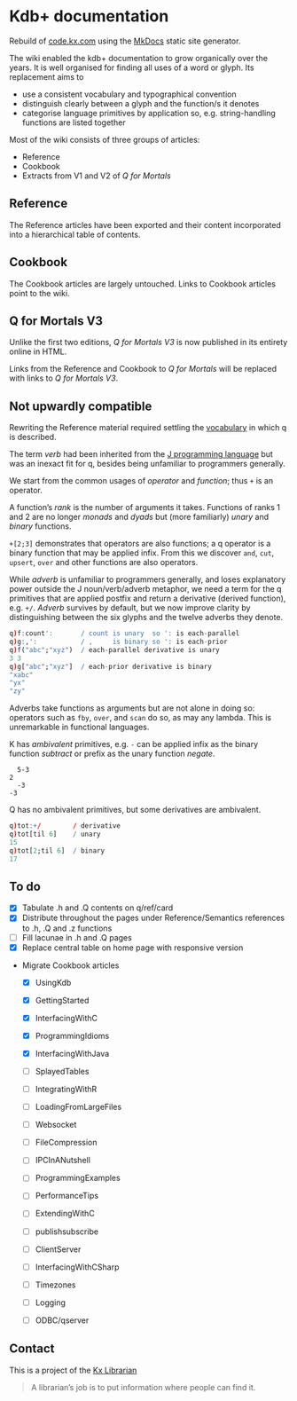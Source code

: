 # Kdb+ documentation
Rebuild of [code.kx.com](http://code.kx.com/) using the [MkDocs](http://mkdocs.org) static site generator. 

The wiki enabled the kdb+ documentation to grow organically over the years. It is well organised for finding all uses of a word or glyph. 
Its replacement aims to 

- use a consistent vocabulary and typographical convention 
- distinguish clearly between a glyph and the function/s it denotes 
- categorise language primitives by application so, e.g. string-handling functions are listed together

Most of the wiki consists of three groups of articles:

- Reference
- Cookbook
- Extracts from V1 and V2 of _Q for Mortals_


## Reference 

The Reference articles have been exported and their content incorporated into a hierarchical table of contents. 


## Cookbook 

The Cookbook articles are largely untouched. Links to Cookbook articles point to the wiki. 


## Q for Mortals V3

Unlike the first two editions, _Q for Mortals V3_ is now published in its entirety online in HTML. 

Links from the Reference and Cookbook to _Q for Mortals_ will be replaced with links to _Q for Mortals V3_.


## Not upwardly compatible 

Rewriting the Reference material required settling the [vocabulary](http://code.kx.com/q/ref/glossary) in which q is described. 

The term _verb_ had been inherited from the [J programming language](http://jsoftware.com) but was an inexact fit for q, besides being unfamiliar to programmers generally. 

We start from the common usages of _operator_ and _function_; thus `+` is an operator. 

A function’s _rank_ is the number of arguments it takes. Functions of ranks 1 and 2 are no longer _monads_ and _dyads_ but (more familiarly) _unary_ and _binary_ functions. 

`+[2;3]` demonstrates that operators are also functions; a q operator is a binary function that may be applied infix. From this we discover `and`, `cut`, `upsert`, `over` and other functions are also operators. 

While _adverb_ is unfamiliar to programmers generally, and loses explanatory power outside the J noun/verb/adverb metaphor, we need a term for the q primitives that are applied postfix and return a derivative (derived function), e.g. `+/`. _Adverb_ survives by default, but we now improve clarity by distinguishing between the six glyphs and the twelve adverbs they denote.
```q
q)f:count':       / count is unary  so ': is each-parallel
q)g:,':           / ,     is binary so ': is each-prior
q)f("abc";"xyz")  / each-parallel derivative is unary
3 3
q)g["abc";"xyz"]  / each-prior derivative is binary
"xabc"
"yx"
"zy"
```
Adverbs take functions as arguments but are not alone in doing so: operators such as `fby`, `over`, and `scan` do so, as may any lambda. This is unremarkable in functional languages. 

K has _ambivalent_ primitives, e.g. `-` can be applied infix as the binary function _subtract_ or prefix as the unary function _negate_.
```k
  5-3
2
  -3
-3
```
Q has no ambivalent primitives, but some derivatives are ambivalent.
```q
q)tot:+/        / derivative
q)tot[til 6]    / unary
15
q)tot[2;til 6]  / binary
17
```


## To do

- [x] Tabulate .h and .Q contents on q/ref/card
- [x] Distribute throughout the pages under Reference/Semantics references to .h, .Q and .z functions 
- [ ] Fill lacunae in .h and .Q pages
- [x] Replace central table on home page with responsive version
- Migrate Cookbook articles
  - [x] UsingKdb
  - [x] GettingStarted
  - [x] InterfacingWithC
  - [x] ProgrammingIdioms
  - [x] InterfacingWithJava
  - [ ] SplayedTables
  - [ ] IntegratingWithR
  - [ ] LoadingFromLargeFiles
  - [ ] Websocket
  - [ ] FileCompression
  - [ ] IPCInANutshell
  - [ ] ProgrammingExamples
  - [ ] PerformanceTips
  - [ ] ExtendingWithC
  - [ ] publishsubscribe
  - [ ] ClientServer
  - [ ] InterfacingWithCSharp
  - [ ] Timezones
  - [ ] Logging
  - [ ] ODBC/qserver



## Contact

This is a project of the [Kx Librarian](mailto:librarian@kx.com)

> A librarian’s job is to put information where people can find it. 

